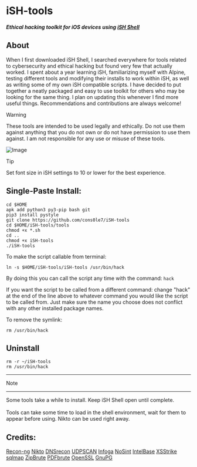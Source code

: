 # iSH-tools
***Ethical hacking toolkit for iOS devices using [iSH Shell](https://apps.apple.com/us/app/id1436902243)***

## About
When I first downloaded iSH Shell, I searched everywhere for tools related to cybersecurity and ethical hacking but found very few that actually worked. I spent about a year learning iSH, familiarizing myself with Alpine, testing different tools and modifying their installs to work within iSH, as well as  writing some of my own iSH compatible scripts. I have decided to put together a neatly packaged and easy to use toolkit for others who may be looking for the same thing. I plan on updating this whenever I find more useful things. Recommendations and contributions are always welcome!

> [!Warning]
> These tools are intended to be used legally and ethically. Do not use them against anything that you do not own or do not have permission to use them against. I am not responsible for any use or misuse of these tools. 

![Image](https://github.com/user-attachments/assets/e54b1b62-d591-4fc6-bd4d-70f4071cfbc9)

>[!Tip]
> Set font size in iSH settings to 10 or lower for the best experience.

## Single-Paste Install: 
```
cd $HOME
apk add python3 py3-pip bash git
pip3 install pystyle 
git clone https://github.com/cons0le7/iSH-tools
cd $HOME/iSH-tools/tools
chmod +x *.sh
cd ..
chmod +x iSH-tools
./iSH-tools
```
To make the script callable from terminal:
```
ln -s $HOME/iSH-tools/iSH-tools /usr/bin/hack
```
By doing this you can call the script any time with the command: `hack`

If you want the script to be called from a different command: 
change "hack" at the end of the line above to whatever command you would like the script to be called from. Just make sure the name you choose does not conflict with any other installed package names. 

To remove the symlink: 
```
rm /usr/bin/hack
```
## Uninstall 
```
rm -r ~/iSH-tools
rm /usr/bin/hack
```
___
> [!Note]
> ___
> Some tools take a while to install. Keep iSH Shell open until complete. <br><br>
> Tools can take some time to load in the shell environment, wait for them to appear before using. Nikto can be used right away.
> <br>

## Credits: 

[Recon-ng](https://github.com/lanmaster53/recon-ng)
[Nikto](https://github.com/sullo/nikto)
[DNSrecon](https://github.com/darkoperator/dnsrecon) 
[UDPSCAN](https://github.com/cons0le7/UDPSCAN) 
[Infoga](https://github.com/The404Hacking/Infoga)
[NoSint](https://nosint.org)
[IntelBase](https://github.com/cons0le7/IntelBase-CLI) 
[XSStrike](https://github.com/s0md3v/XSStrike) 
[sqlmap](https://github.com/sqlmapproject/sqlmap) 
[ZipBrute](https://github.com/midwestcoder2020/FileBruteforcers)
[PDFbrute](https://github.com/midwestcoder2020/FileBruteforcers) 
[OpenSSL](http://openssl-library.org) 
[GnuPG](https://gnupg.org)
